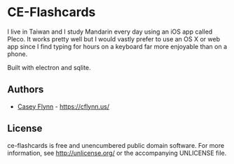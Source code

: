 CE-Flashcards
=============

I live in Taiwan and I study Mandarin every day using an iOS app called Pleco.
It works pretty well but I would vastly prefer to use an OS X or web app
since I find typing for hours on a keyboard far more enjoyable than on a
phone.

Built with electron and sqlite.

Authors
-------
* [Casey Flynn](http://github.com/cflynn07) - <https://cflynn.us/>

License
-------
ce-flashcards is free and unencumbered public domain software. For more
information, see <http://unlicense.org/> or the accompanying UNLICENSE file.
